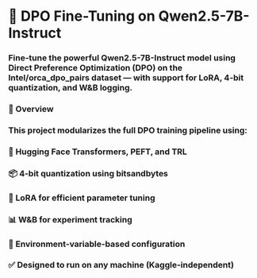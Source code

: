 # 🚀 DPO Fine-Tuning on Qwen2.5-7B-Instruct
### Fine-tune the powerful Qwen2.5-7B-Instruct model using Direct Preference Optimization (DPO) on the Intel/orca_dpo_pairs dataset — with support for LoRA, 4-bit quantization, and W&B logging.

### 🧠 Overview
### This project modularizes the full DPO training pipeline using:

### 🤗 Hugging Face Transformers, PEFT, and TRL

### 📦 4-bit quantization using bitsandbytes

### 🔧 LoRA for efficient parameter tuning

### 📊 W&B for experiment tracking

### 🧩 Environment-variable-based configuration

### ✅ Designed to run on any machine (Kaggle-independent)

